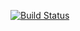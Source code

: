 [![Build Status](https://travis-ci.org/Genide/FileScanner.svg?branch=master)](https://travis-ci.org/Genide/FileScanner)